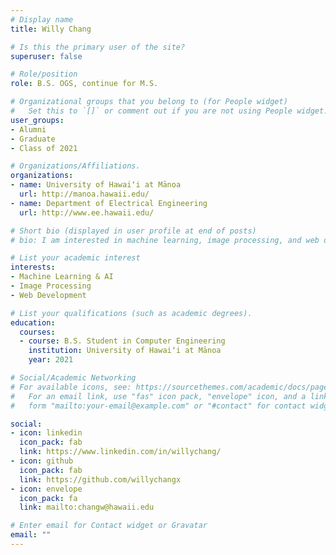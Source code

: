 ```yaml
---
# Display name
title: Willy Chang

# Is this the primary user of the site?
superuser: false

# Role/position
role: B.S. OGS, continue for M.S.

# Organizational groups that you belong to (for People widget)
#   Set this to `[]` or comment out if you are not using People widget.
user_groups:
- Alumni
- Graduate
- Class of 2021

# Organizations/Affiliations.
organizations:
- name: University of Hawaiʻi at Mānoa
  url: http://manoa.hawaii.edu/
- name: Department of Electrical Engineering
  url: http://www.ee.hawaii.edu/

# Short bio (displayed in user profile at end of posts)
# bio: I am interested in machine learning, image processing, and web development.

# List your academic interest
interests:
- Machine Learning & AI
- Image Processing
- Web Development

# List your qualifications (such as academic degrees).
education:
  courses:
  - course: B.S. Student in Computer Engineering
    institution: University of Hawaiʻi at Mānoa
    year: 2021

# Social/Academic Networking
# For available icons, see: https://sourcethemes.com/academic/docs/page-builder/#icons
#   For an email link, use "fas" icon pack, "envelope" icon, and a link in the
#   form "mailto:your-email@example.com" or "#contact" for contact widget.

social:
- icon: linkedin
  icon_pack: fab
  link: https://www.linkedin.com/in/willychang/
- icon: github
  icon_pack: fab
  link: https://github.com/willychangx
- icon: envelope
  icon_pack: fa
  link: mailto:changw@hawaii.edu

# Enter email for Contact widget or Gravatar
email: ""
---
```

